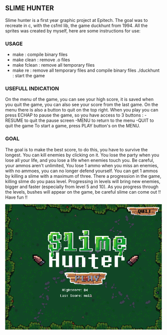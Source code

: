 ## SLIME HUNTER

Slime hunter is a first year graphic project at Epitech.
The goal was to recreate in c, with the csfml lib, the game duckhunt from 1994.
All the sprites was created by myself, here are some instructions for use:




### USAGE
- make : compile binary files
- make clean : remove .o files
- make fclean : remove all temporary files
- make re : remove all temporary files and compile binary files
./duckhunt : start the game
### USEFULL INDICATION
On the menu of the game, you can see your high score, it is saved when you quit the game, you can also see your score from the last game.
On the menu there is also a button to quit on the top right.
When you play you can press ECHAP to pause the game, so you have access to 3 buttons :
    -RESUME to quit the pause screen
    -MENU to return to the menu
    -QUIT to quit the game
To start a game, press PLAY button's on the MENU.
### GOAL
The goal is to make the best score, to do this, you have to survive the longest.
You can kill enemies by clicking on it.
You lose the party when you lose all your life, and you lose a life when enemies touch you.
Be careful, your ammos aren't unlimited,
    You lose 1 ammo when you miss an enemies, with no ammoes, you can no longer defend yourself.
You can get 1 ammos by killing a slime with a maximum of three.
There a progression in the game, killing slime do you pass level.
Progressing in levels will bring new enemies, bigger and faster (especially from level 5 and 10).
As you progress through the levels, bushes will appear on the game, be careful slime can come out !!
Have fun !!

![Menu](sprites/image.png)